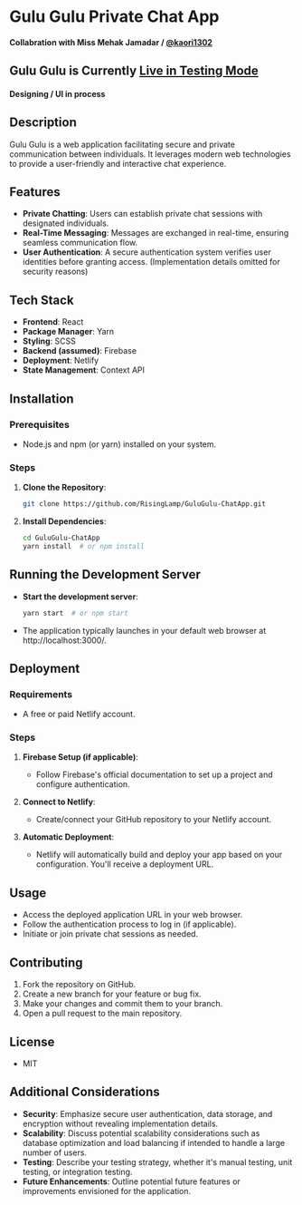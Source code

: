 # Gulu Gulu Private Chat App

#### Collabration with Miss Mehak Jamadar / [@kaori1302]( https://github.com/kaori1302 )

## Gulu Gulu is Currently [Live in Testing Mode](https://gulugulu-1302.netlify.app/)
#### Designing / UI in process


## Description
Gulu Gulu is a web application facilitating secure and private communication between individuals. It leverages modern web technologies to provide a user-friendly and interactive chat experience.

## Features
- **Private Chatting**: Users can establish private chat sessions with designated individuals.
- **Real-Time Messaging**: Messages are exchanged in real-time, ensuring seamless communication flow.
- **User Authentication**: A secure authentication system verifies user identities before granting access. (Implementation details omitted for security reasons)

## Tech Stack
- **Frontend**: React
- **Package Manager**: Yarn
- **Styling**: SCSS
- **Backend (assumed)**: Firebase
- **Deployment**: Netlify
- **State Management**: Context API


## Installation
### Prerequisites
- Node.js and npm (or yarn) installed on your system.

### Steps
1. **Clone the Repository**:
    ```bash
    git clone https://github.com/RisingLamp/GuluGulu-ChatApp.git
    ```
2. **Install Dependencies**:
    ```bash
    cd GuluGulu-ChatApp
    yarn install  # or npm install
    ```

## Running the Development Server
- **Start the development server**:
    ```bash
    yarn start  # or npm start
    ```
- The application typically launches in your default web browser at http://localhost:3000/.

## Deployment
### Requirements
- A free or paid Netlify account.

### Steps
1. **Firebase Setup (if applicable)**:
    - Follow Firebase's official documentation to set up a project and configure authentication.

2. **Connect to Netlify**:
    - Create/connect your GitHub repository to your Netlify account.

3. **Automatic Deployment**:
    - Netlify will automatically build and deploy your app based on your configuration. You'll receive a deployment URL.

## Usage
- Access the deployed application URL in your web browser.
- Follow the authentication process to log in (if applicable).
- Initiate or join private chat sessions as needed.


## Contributing
1. Fork the repository on GitHub.
2. Create a new branch for your feature or bug fix.
3. Make your changes and commit them to your branch.
4. Open a pull request to the main repository.

## License
- MIT

## Additional Considerations
- **Security**: Emphasize secure user authentication, data storage, and encryption without revealing implementation details.
- **Scalability**: Discuss potential scalability considerations such as database optimization and load balancing if intended to handle a large number of users.
- **Testing**: Describe your testing strategy, whether it's manual testing, unit testing, or integration testing.
- **Future Enhancements**: Outline potential future features or improvements envisioned for the application.
